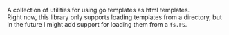 A collection of utilities for using go templates as html templates.  
Right now, this library only supports loading templates from a
directory, but in the future I might add support for loading them
from a `fs.FS`.
